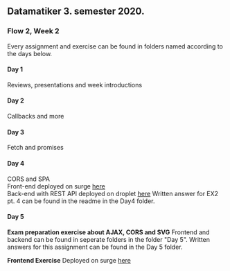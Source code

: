 ## Datamatiker 3. semester 2020. 
### Flow 2, Week 2    

Every assignment and exercise can be found in folders named according to the days below.
  
#### Day 1  
Reviews, presentations and week introductions  
  
#### Day 2
Callbacks and more  
  
#### Day 3  
Fetch and promises  
  
#### Day 4  
CORS and SPA  
Front-end deployed on surge [here](https://mick_dat3sem_flow2_week2_day4.surge.sh/)  
Back-end with REST API deployed on droplet [here](https://micklarsen.com/Backend-1.0.1/)
Written answer for EX2 pt. 4 can be found in the readme in the Day4 folder.

#### Day 5

**Exam preparation exercise about AJAX, CORS and SVG**
Frontend and backend can be found in seperate folders in the folder "Day 5".
Written answers for this assignment can be found in the Day 5 folder.


**Frontend Exercise**
Deployed on surge [here](http://dat3semf2w2d5.surge.sh)




